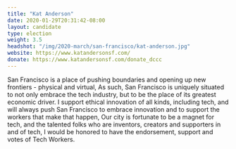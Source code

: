 ```yaml
---
title: "Kat Anderson"
date: 2020-01-29T20:31:42-08:00
layout: candidate
type: election
weight: 3.5
headshot: "/img/2020-march/san-francisco/kat-anderson.jpg"
website: https://www.katandersonsf.com/
donate: https://www.katandersonsf.com/donate_dccc
---
```


San Francisco is a place of pushing boundaries and opening up new frontiers -
physical and virtual, As such, San Francisco is uniquely situated to not only
embrace the tech industry, but to be the place of its greatest economic driver.
I support ethical innovation of all kinds, including tech, and will always push
San Francisco to embrace innovation and to support the workers that make that
happen, Our city is fortunate to be a magnet for tech, and the talented folks
who are inventors, creators and supporters in and of tech, I would be honored
to have the endorsement, support and votes of Tech Workers.
